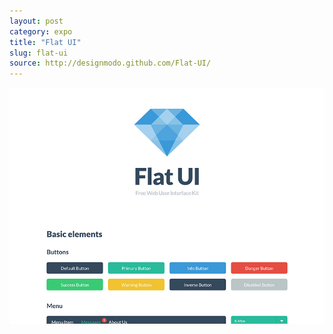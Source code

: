 ```yaml
---
layout: post
category: expo
title: "Flat UI"
slug: flat-ui
source: http://designmodo.github.com/Flat-UI/
---
```


<img src="/screenshots/flat-ui.jpg">
